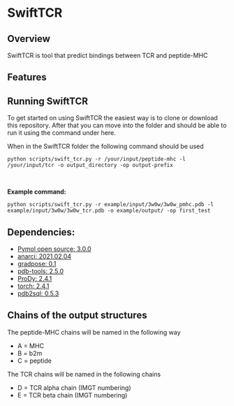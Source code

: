 # SwiftTCR
## Overview
SwiftTCR is tool that predict bindings between TCR and peptide-MHC

## Features

## Running SwiftTCR
To get started on using SwiftTCR the easiest way is to clone or download this repository. After that you can move into the folder and should be able to run it using the command under here.

When in the SwiftTCR folder the following command should be used
```
python scripts/swift_tcr.py -r /your/input/peptide-mhc -l /your/input/tcr -o output_directory -op output-prefix
```
<br />

**Example command:**
```
python scripts/swift_tcr.py -r example/input/3w0w/3w0w_pmhc.pdb -l example/input/3w0w/3w0w_tcr.pdb -o example/output/ -op first_test
```

## Dependencies:
* [Pymol open source: 3.0.0](https://github.com/schrodinger/pymol-open-source)
* [anarci: 2021.02.04](https://github.com/oxpig/ANARCI)
* [gradpose: 0.1](https://github.com/X-lab-3D/GradPose)
* [pdb-tools: 2.5.0](http://www.bonvinlab.org/pdb-tools/)
* [ProDy: 2.4.1](https://github.com/prody/ProDy)
* [torch: 2.4.1](https://pytorch.org/)
* [pdb2sql: 0.5.3](https://github.com/DeepRank/pdb2sql)

## Chains of the output structures
The peptide-MHC chains will be named in the following way
* A = MHC
* B = b2m
* C = peptide

The TCR chains will be named in the following chains
* D = TCR alpha chain (IMGT numbering)
* E = TCR beta chain (IMGT numbering)